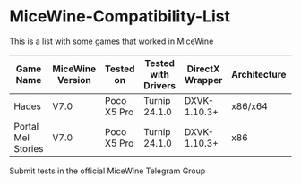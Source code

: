 # MiceWine-Compatibility-List

This is a list with some games that worked in MiceWine

| Game Name          | MiceWine Version | Tested on     | Tested with Drivers | DirectX Wrapper | Architecture | Status   |
| ------------------ | ---------------- | ------------- | ------------------- | --------------- | ------------ | -------- |
| Hades              | V7.0             | Poco X5 Pro   | Turnip 24.1.0       | DXVK-1.10.3+    | x86/x64      | Playable |
| Portal Mel Stories | V7.0             | Poco X5 Pro   | Turnip 24.1.0       | DXVK-1.10.3+    | x86          | Playable |

Submit tests in the official MiceWine Telegram Group
